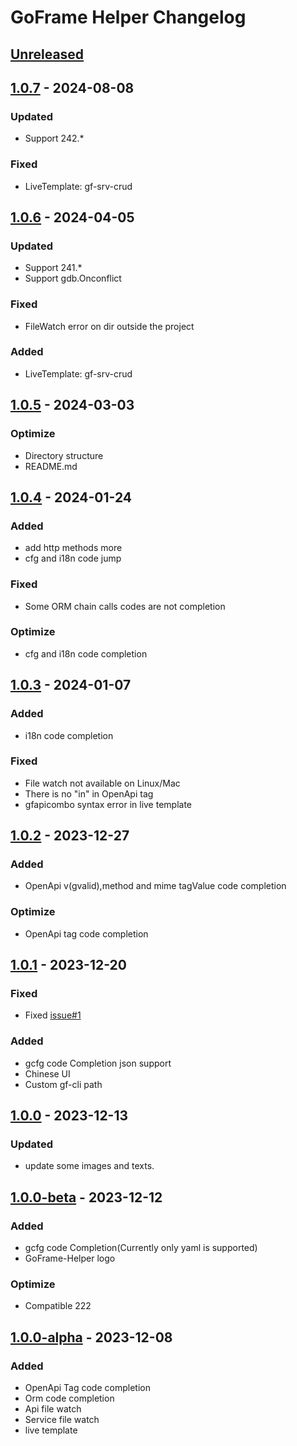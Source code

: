 <!-- Keep a Changelog guide -> https://keepachangelog.com -->

# GoFrame Helper Changelog

## [Unreleased]

## [1.0.7] - 2024-08-08

### Updated

- Support 242.*

### Fixed

- LiveTemplate: gf-srv-crud

## [1.0.6] - 2024-04-05

### Updated

- Support 241.*
- Support gdb.Onconflict

### Fixed

- FileWatch error on dir outside the project

### Added

- LiveTemplate: gf-srv-crud

## [1.0.5] - 2024-03-03

### Optimize

- Directory structure
- README.md

## [1.0.4] - 2024-01-24

### Added

- add http methods more
- cfg and i18n code jump

### Fixed

- Some ORM chain calls codes are not completion

### Optimize

- cfg and i18n code completion

## [1.0.3] - 2024-01-07

### Added

- i18n code completion

### Fixed

- File watch not available on Linux/Mac
- There is no "in" in OpenApi tag
- gfapicombo syntax error in live template

## [1.0.2] - 2023-12-27

### Added

- OpenApi v(gvalid),method and mime tagValue code completion

### Optimize

- OpenApi tag code completion

## [1.0.1] - 2023-12-20

### Fixed

- Fixed [issue#1](https://github.com/oldme-git/GoFrame-Helper/issues/1)

### Added

- gcfg code Completion json support
- Chinese UI
- Custom gf-cli path

## [1.0.0] - 2023-12-13

### Updated

- update some images and texts.

## [1.0.0-beta] - 2023-12-12

### Added

- gcfg code Completion(Currently only yaml is supported)
- GoFrame-Helper logo

### Optimize

- Compatible 222

## [1.0.0-alpha] - 2023-12-08

### Added

- OpenApi Tag code completion
- Orm code completion
- Api file watch
- Service file watch
- live template

[Unreleased]: https://github.com/oldme-git/goframe-helper/compare/v1.0.7...HEAD
[1.0.7]: https://github.com/oldme-git/goframe-helper/compare/v1.0.6...v1.0.7
[1.0.6]: https://github.com/oldme-git/goframe-helper/compare/v1.0.5...v1.0.6
[1.0.5]: https://github.com/oldme-git/goframe-helper/compare/v1.0.3...v1.0.5
[1.0.4]: https://github.com/oldme-git/goframe-helper/compare/v1.0.3...v1.0.4
[1.0.3]: https://github.com/oldme-git/goframe-helper/compare/v1.0.2...v1.0.3
[1.0.2]: https://github.com/oldme-git/goframe-helper/compare/v1.0.1...v1.0.2
[1.0.1]: https://github.com/oldme-git/goframe-helper/compare/v1.0.0...v1.0.1
[1.0.0]: https://github.com/oldme-git/goframe-helper/compare/v1.0.0-beta...v1.0.0
[1.0.0-beta]: https://github.com/oldme-git/goframe-helper/compare/v1.0.0-alpha...v1.0.0-beta
[1.0.0-alpha]: https://github.com/oldme-git/goframe-helper/commits/v1.0.0-alpha
